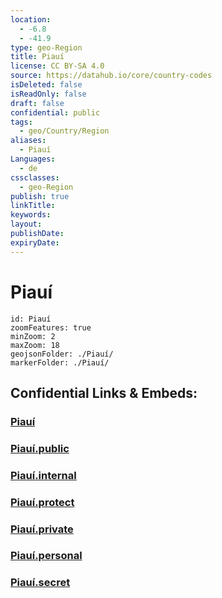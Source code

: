 ```yaml
---
location:
  - -6.8
  - -41.9
type: geo-Region
title: Piauí
license: CC BY-SA 4.0
source: https://datahub.io/core/country-codes
isDeleted: false
isReadOnly: false
draft: false
confidential: public
tags:
  - geo/Country/Region
aliases:
  - Piauí
Languages:
  - de
cssclasses:
  - geo-Region
publish: true
linkTitle:
keywords:
layout:
publishDate:
expiryDate:
---
```


# Piauí

```leaflet
id: Piauí
zoomFeatures: true 
minZoom: 2 
maxZoom: 18
geojsonFolder: ./Piauí/
markerFolder: ./Piauí/
```


## Confidential Links & Embeds: 

### [Piauí](/_Standards/Earth/Continent/America~South/Brazil/states~Brazil/Piauí.md) 

### [Piauí.public](/_public/Earth/Continent/America~South/Brazil/states~Brazil/Piauí.public.md) 

### [Piauí.internal](/_internal/Earth/Continent/America~South/Brazil/states~Brazil/Piauí.internal.md) 

### [Piauí.protect](/_protect/Earth/Continent/America~South/Brazil/states~Brazil/Piauí.protect.md) 

### [Piauí.private](/_private/Earth/Continent/America~South/Brazil/states~Brazil/Piauí.private.md) 

### [Piauí.personal](/_personal/Earth/Continent/America~South/Brazil/states~Brazil/Piauí.personal.md) 

### [Piauí.secret](/_secret/Earth/Continent/America~South/Brazil/states~Brazil/Piauí.secret.md)

